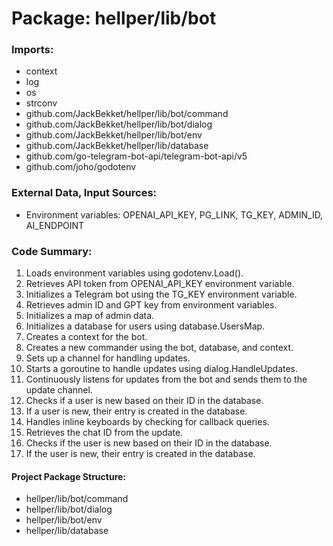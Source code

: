 # Package: hellper/lib/bot

### Imports:

- context
- log
- os
- strconv
- github.com/JackBekket/hellper/lib/bot/command
- github.com/JackBekket/hellper/lib/bot/dialog
- github.com/JackBekket/hellper/lib/bot/env
- github.com/JackBekket/hellper/lib/database
- github.com/go-telegram-bot-api/telegram-bot-api/v5
- github.com/joho/godotenv

### External Data, Input Sources:

- Environment variables: OPENAI_API_KEY, PG_LINK, TG_KEY, ADMIN_ID, AI_ENDPOINT

### Code Summary:

1. Loads environment variables using godotenv.Load().
2. Retrieves API token from OPENAI_API_KEY environment variable.
3. Initializes a Telegram bot using the TG_KEY environment variable.
4. Retrieves admin ID and GPT key from environment variables.
5. Initializes a map of admin data.
6. Initializes a database for users using database.UsersMap.
7. Creates a context for the bot.
8. Creates a new commander using the bot, database, and context.
9. Sets up a channel for handling updates.
10. Starts a goroutine to handle updates using dialog.HandleUpdates.
11. Continuously listens for updates from the bot and sends them to the update channel.
12. Checks if a user is new based on their ID in the database.
13. If a user is new, their entry is created in the database.
14. Handles inline keyboards by checking for callback queries.
15. Retrieves the chat ID from the update.
16. Checks if the user is new based on their ID in the database.
17. If the user is new, their entry is created in the database.

#### Project Package Structure:

- hellper/lib/bot/command
- hellper/lib/bot/dialog
- hellper/lib/bot/env
- hellper/lib/database

